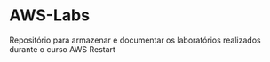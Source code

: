 # AWS-Labs
Repositório para armazenar e documentar os laboratórios realizados durante o curso AWS Restart
